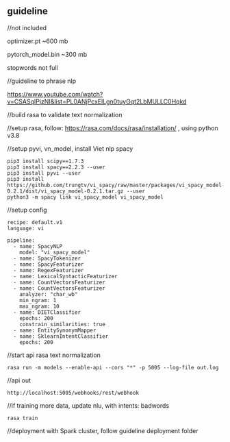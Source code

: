 ## guideline

//not included

optimizer.pt  ~600 mb

pytorch_model.bin ~300 mb

stopwords not full

//guideline to phrase nlp

https://www.youtube.com/watch?v=CSASqIPjzNI&list=PL0ANjPcxElLgn0tuyGqt2LbMULLC0Hqkd


//build rasa to validate text normalization

//setup rasa, follow: https://rasa.com/docs/rasa/installation/ , using python v3.8

//setup pyvi, vn_model, install Viet nlp spacy
```
pip3 install scipy==1.7.3
pip3 install spacy==2.2.3 --user
pip3 install pyvi --user
pip3 install https://github.com/trungtv/vi_spacy/raw/master/packages/vi_spacy_model-0.2.1/dist/vi_spacy_model-0.2.1.tar.gz --user
python3 -m spacy link vi_spacy_model vi_spacy_model
```
//setup config
```
recipe: default.v1
language: vi

pipeline:
  - name: SpacyNLP
    model: "vi_spacy_model"
  - name: SpacyTokenizer
  - name: SpacyFeaturizer
  - name: RegexFeaturizer
  - name: LexicalSyntacticFeaturizer
  - name: CountVectorsFeaturizer
  - name: CountVectorsFeaturizer
    analyzer: "char_wb"
    min_ngram: 1
    max_ngram: 10
  - name: DIETClassifier
    epochs: 200
    constrain_similarities: true
  - name: EntitySynonymMapper
  - name: SklearnIntentClassifier
    epochs: 200
```
//start api rasa text normalization
```
rasa run -m models --enable-api --cors "*" -p 5005 --log-file out.log
```

//api out
```
http://localhost:5005/webhooks/rest/webhook
```

//if training more data, update nlu, with intents: badwords
```
rasa train
```

//deployment with Spark cluster, follow guideline deployment folder